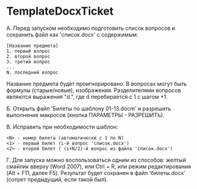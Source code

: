 # TemplateDocxTicket

А. Перед запуском необходимо подготовить список вопросов и сохранить файл как 'список.docx' с содержимым:

    [Название предмета]
    1. первый вопрос
    2. второй вопрос
    3. третий вопрос
    ...
    N. последний вопрос

Название предмета будет проигнорировано. В вопросах могут быть формулы (старые/новые), изображения. Разделителями вопросов являются выражения "d.", где d перебирается с 1 с шагом +1.

Б. Открыть файл 'Билеты по шаблону 01-13.docm' и разрешить выполнение макросов (кнопка ПАРАМЕТРЫ - РАЗРЕШИТЬ).

В. Исправить при необходимости шаблон:

    <N> - номер билета (автоматически с 1 по N)
    <1> - первый билет (i-й вопрос 'список.docx')
    <2> - второй билет ( (i+N/2)-й вопрос из файла 'список.docx')

Г. Для запуска можно воспользоваться одним из способов: желтый смайлик вверху (Word 2007), или Ctrl + R, или режим редактирования (Alt + F11, далее F5). Результат будет сохранен в файл 'билеты.docx' (сотрет предыдущий, если такой был).
